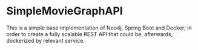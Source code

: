# SimpleMovieGraphAPI
This is a simple base implementation of Neo4j, Spring Boot and Docker; in order to create a fully scalable REST API that could be, afterwards, dockerized by relevant service. 
